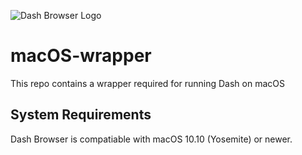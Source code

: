 ![Dash Browser Logo](https://avatars2.githubusercontent.com/u/26027704?v=3&s=75 "Dash Browser")
# macOS-wrapper
This repo contains a wrapper required for running Dash on macOS

## System Requirements
Dash Browser is compatiable with macOS 10.10 (Yosemite) or newer.